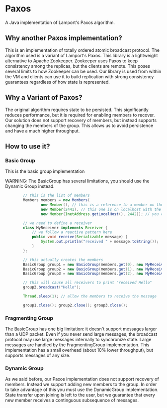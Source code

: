# Paxos
A Java implementation of Lamport's Paxos algorithm.

## Why another Paxos implementation?

This is an implementation of totally ordered atomic broadcast protocol. The algorithm used is a variant of Lamport's Paxos.
This library is a lightweight alternative to Apache Zookeeper. Zookeeper uses Paxos to keep consistency among the replicas,
but the clients are remote. This poses several limits to how Zookeeper can be used.
Our library is used from within the VM and clients can use it to build replication with strong consistency guarantees 
regardless of how state is represented.

## Why a Variant of Paxos?

The original algorithm requires state to be persisted. This significantly reduces performance, but it is required for enabling 
members to recover. Our solution does not support recovery of members, but instead supports changing the members of the group. 
This allows us to avoid persistence and have a much higher throughput.

## How to use it?

### Basic Group

This is the basic group implementation

WARNING: The BasicGroup has several limitations, you should use the Dynamic Group instead.

```java
        // this is the list of members
        Members members = new Members(
                new Member(), // this is a reference to a member on the localhost on default port (2440)
                new Member(2441), // this one is on localhost with the specified port
                new Member(InetAddress.getLocalHost(), 2442)); // you can specify the address and port manually

        // we need to define a receiver
        class MyReceiver implements Receiver {
            // we follow a reactive pattern here
            public void receive(Serializable message) {
                System.out.println("received " + message.toString());
            }
        };

        // this actually creates the members
        BasicGroup group1 = new BasicGroup(members.get(0), new MyReceiver());
        BasicGroup group2 = new BasicGroup(members.get(1), new MyReceiver());
        BasicGroup group3 = new BasicGroup(members.get(2), new MyReceiver());

        // this will cause all receivers to print "received Hello"
        group2.broadcast("Hello");

        Thread.sleep(1); // allow the members to receive the message

        group1.close(); group2.close(); group3.close();
```

### Fragmenting Group

The BasicGroup has one big limitation: it doesn't support messages larger than a UDP packet. Even if you never send
large messages, the broadcast protocol may use large messages internally to synchronize state. Large messages are
handled by the FragmentingGroup implementation. This implementation has a small overhead (about 10% lower throughput),
but supports messages of any size.

### Dynamic Group

As we said before, our Paxos implementation does not support recovery of members. Instead we support adding new members
to the group. In order to take advantage of this you must use the DynamicGroup implementation. State transfer upon
joining is left to the user, but we guarantee that every new member receives a continguous subsequence of messages.
